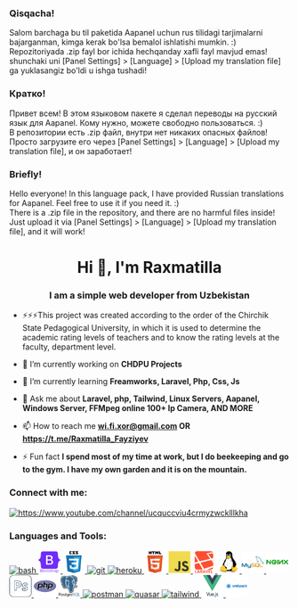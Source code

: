 <h3 align="left">Qisqacha!</h3>
<p align="left">
Salom barchaga bu til paketida Aapanel uchun rus tilidagi tarjimalarni bajarganman, kimga kerak bo'lsa bemalol ishlatishi mumkin. :)
<br>
Repozitoriyada .zip fayl bor ichida hechqanday xafli fayl mavjud emas! shunchaki uni [Panel Settings] > [Language] > [Upload my translation file] ga yuklasangiz bo'ldi u ishga tushadi!
</p>

<h3 align="left">Кратко!</h3>
<p align="left">
Привет всем! В этом языковом пакете я сделал переводы на русский язык для Aapanel. Кому нужно, можете свободно пользоваться. :)
<br>
В репозитории есть .zip файл, внутри нет никаких опасных файлов! Просто загрузите его через [Panel Settings] > [Language] > [Upload my translation file], и он заработает!
</p>

<h3 align="left">Briefly!</h3>
<p align="left">
Hello everyone! In this language pack, I have provided Russian translations for Aapanel. Feel free to use it if you need it. :)
<br>
There is a .zip file in the repository, and there are no harmful files inside! Just upload it via [Panel Settings] > [Language] > [Upload my translation file], and it will work!
</p>

<h1 align="center">Hi 👋, I'm Raxmatilla</h1>
<h3 align="center">I am a simple web developer from Uzbekistan</h3>

- ⚡⚡⚡This project was created according to the order of the Chirchik State Pedagogical University, in which it is used to determine the academic rating levels of teachers and to know the rating levels at the faculty, department level.

- 🔭 I’m currently working on **CHDPU Projects**

- 🌱 I’m currently learning **Freamworks, Laravel, Php, Css, Js**

- 💬 Ask me about **Laravel, php, Tailwind, Linux Servers, Aapanel, Windows Server, FFMpeg online 100+ Ip Camera, AND MORE**

- 📫 How to reach me **wi.fi.xor@gmail.com OR https://t.me/Raxmatilla_Fayziyev**

- ⚡ Fun fact **I spend most of my time at work, but I do beekeeping and go to the gym. I have my own garden and it is on the mountain.**

<h3 align="left">Connect with me:</h3>
<p align="left">
<a href="https://www.youtube.com/c/https://www.youtube.com/channel/ucquccviu4crmyzwcklllkha" target="blank"><img align="center" src="https://raw.githubusercontent.com/rahuldkjain/github-profile-readme-generator/master/src/images/icons/Social/youtube.svg" alt="https://www.youtube.com/channel/ucquccviu4crmyzwcklllkha" height="30" width="40" /></a>
</p>

<h3 align="left">Languages and Tools:</h3>
<p align="left"> <a href="https://www.gnu.org/software/bash/" target="_blank" rel="noreferrer"> <img src="https://www.vectorlogo.zone/logos/gnu_bash/gnu_bash-icon.svg" alt="bash" width="40" height="40"/> </a> <a href="https://getbootstrap.com" target="_blank" rel="noreferrer"> <img src="https://raw.githubusercontent.com/devicons/devicon/master/icons/bootstrap/bootstrap-plain-wordmark.svg" alt="bootstrap" width="40" height="40"/> </a> <a href="https://www.w3schools.com/css/" target="_blank" rel="noreferrer"> <img src="https://raw.githubusercontent.com/devicons/devicon/master/icons/css3/css3-original-wordmark.svg" alt="css3" width="40" height="40"/> </a> <a href="https://git-scm.com/" target="_blank" rel="noreferrer"> <img src="https://www.vectorlogo.zone/logos/git-scm/git-scm-icon.svg" alt="git" width="40" height="40"/> </a> <a href="https://heroku.com" target="_blank" rel="noreferrer"> <img src="https://www.vectorlogo.zone/logos/heroku/heroku-icon.svg" alt="heroku" width="40" height="40"/> </a> <a href="https://www.w3.org/html/" target="_blank" rel="noreferrer"> <img src="https://raw.githubusercontent.com/devicons/devicon/master/icons/html5/html5-original-wordmark.svg" alt="html5" width="40" height="40"/> </a> <a href="https://developer.mozilla.org/en-US/docs/Web/JavaScript" target="_blank" rel="noreferrer"> <img src="https://raw.githubusercontent.com/devicons/devicon/master/icons/javascript/javascript-original.svg" alt="javascript" width="40" height="40"/> </a> <a href="https://laravel.com/" target="_blank" rel="noreferrer"> <img src="https://raw.githubusercontent.com/devicons/devicon/master/icons/laravel/laravel-plain-wordmark.svg" alt="laravel" width="40" height="40"/> </a> <a href="https://www.linux.org/" target="_blank" rel="noreferrer"> <img src="https://raw.githubusercontent.com/devicons/devicon/master/icons/linux/linux-original.svg" alt="linux" width="40" height="40"/> </a> <a href="https://www.mysql.com/" target="_blank" rel="noreferrer"> <img src="https://raw.githubusercontent.com/devicons/devicon/master/icons/mysql/mysql-original-wordmark.svg" alt="mysql" width="40" height="40"/> </a> <a href="https://www.nginx.com" target="_blank" rel="noreferrer"> <img src="https://raw.githubusercontent.com/devicons/devicon/master/icons/nginx/nginx-original.svg" alt="nginx" width="40" height="40"/> </a> <a href="https://www.photoshop.com/en" target="_blank" rel="noreferrer"> <img src="https://raw.githubusercontent.com/devicons/devicon/master/icons/photoshop/photoshop-line.svg" alt="photoshop" width="40" height="40"/> </a> <a href="https://www.php.net" target="_blank" rel="noreferrer"> <img src="https://raw.githubusercontent.com/devicons/devicon/master/icons/php/php-original.svg" alt="php" width="40" height="40"/> </a> <a href="https://www.postgresql.org" target="_blank" rel="noreferrer"> <img src="https://raw.githubusercontent.com/devicons/devicon/master/icons/postgresql/postgresql-original-wordmark.svg" alt="postgresql" width="40" height="40"/> </a> <a href="https://postman.com" target="_blank" rel="noreferrer"> <img src="https://www.vectorlogo.zone/logos/getpostman/getpostman-icon.svg" alt="postman" width="40" height="40"/> </a> <a href="https://quasar.dev/" target="_blank" rel="noreferrer"> <img src="https://cdn.quasar.dev/logo/svg/quasar-logo.svg" alt="quasar" width="40" height="40"/> </a> <a href="https://tailwindcss.com/" target="_blank" rel="noreferrer"> <img src="https://www.vectorlogo.zone/logos/tailwindcss/tailwindcss-icon.svg" alt="tailwind" width="40" height="40"/> </a> <a href="https://vuejs.org/" target="_blank" rel="noreferrer"> <img src="https://raw.githubusercontent.com/devicons/devicon/master/icons/vuejs/vuejs-original-wordmark.svg" alt="vuejs" width="40" height="40"/> </a> <a href="https://webpack.js.org" target="_blank" rel="noreferrer"> <img src="https://raw.githubusercontent.com/devicons/devicon/d00d0969292a6569d45b06d3f350f463a0107b0d/icons/webpack/webpack-original-wordmark.svg" alt="webpack" width="40" height="40"/> </a> </p>
